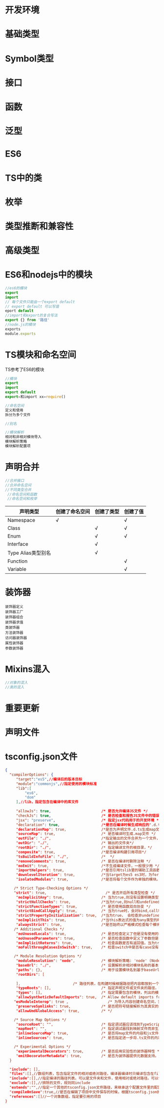 # 开发环境

# 基础类型

# Symbol类型

# 接口

# 函数

# 泛型

# ES6

# TS中的类

# 枚举

# 类型推断和兼容性

# 高级类型

# ES6和nodejs中的模块

```javascript
//es6的模块
export
import
// 每个文件只能由一个export default
// export default 可以写值
eport default
//import和export的复合写法
export {} from '路径'
//node.js的模块
exports
module.exports
```



# TS模块和命名空间

TS参考了ES6的模块

```javascript
//模块
export
import
export default
export=和import xx=require()

//命名空间
定义和使用
拆分为多个文件

//别名

//模块解析
相对和非相对模块导入
模块解析策略
模块解析配置项
```





# 声明合并



```javascript
//合并接口
//合并命名空间
//不同类型合并
 //命名空间和函数
 //命名空间和枚举
```



| 声明类型           | 创建了命名空间 | 创建了类型 | 创建了值 |
| ------------------ | -------------- | ---------- | -------- |
| Namespace          | √              |            | √        |
| Class              |                | √          | √        |
| Enum               |                | √          | √        |
| Interface          |                | √          |          |
| Type Alias类型别名 |                | √          |          |
| Function           |                |            | √        |
| Variable           |                |            | √        |

# 装饰器



```
装饰器定义
装饰器工厂
装饰器组合
装饰器求值
类装饰器
方法装饰器
访问器装饰器
属性装饰器
参数装饰器
```



# Mixins混入

```javascript
//对象的混入
//类的混入
```



# 重要更新

# 声明文件

# tsconfig.json文件



```json
{
  "compilerOptions": {
     "target":"es5",//编译后的版本目标
     "module":"commonjs",//指定使用的模块标准
     "lib":[
         "es6",
         "dom"
     ],//lib，指定包含在编译中的库文件
    
     "allowJs": true,                       /* 是否允许编译JS文件 */
     "checkJs": true,                       /* 是否检查和报告JS文件中的错误 */
     "jsx": "preserve",                     /* 指定jsx代码用于的开发环境 */
     "declaration": true,                   /*是否在编译时候生成响应的".d.ts“声明文件。不能和allowJS同时设为true */
     "declarationMap": true,                /*是否为声明文件.d.ts生成map文件 */
     "sourceMap": true,                     /* 是否编译时生成.map文件 */
     "outFile": "./",                       /*指定输出的文件合并为一个文件，输出的路径和文件名 。只有module为amd和system时才支持*/
     "outDir": "./",                        /* 输出的文件夹*/
     "rootDir": "./",                       /* 指定编译文件的根目录，*/
     "composite": true,                     /*是否编译构建引用项目*/
     "tsBuildInfoFile": "./",               /*  */
     "removeComments": true,                /* 是否在编译时删除注释 */
     "noEmit": true,                        /*不生成编译文件，一般很少用 */
     "importHelpers": true,                 /*是否引用tslib里的辅助工具函数 */
     "downlevelIteration": true,            /*当target为es5 es3时，为for-of，spread ,destructuring中的迭代器提供完全支持 */
     "isolatedModules": true,               /*是否将每个文件作为单独的模块。它不可以和declaration同时设定 */

    /* Strict Type-Checking Options */
    "strict": true,                           /* 是否开启所有类型检查 */
     "noImplicitAny": true,                 /* 当为true,则没有设置明确类型的会报错。 */
     "strictNullChecks": true,              /*当为true,则null和undefined不能赋值给非这两种类型的值，别的类型的值也不能赋给他们。除了any类型和undefined可以赋值给void类型*/
     "strictFunctionTypes": true,           /* 是否使用函数双向协变 */
     "strictBindCallApply": true,           /* 当为true时，会对bind,call和apply绑定的方法的参数的检查是严格检查 */
     "strictPropertyInitialization": true,  /*当为true， 会检查非undefined属性是否已经在构造函数里初始化，需要同时开启strictNullChecks. */
     "noImplicitThis": true,                /*当this表达式的值为any类型的时候，生成一个错误 */
     "alwaysStrict": true,                  /*是否始终以严格模式检查每个模块，并在编译之后的JS文件中加入”use strict“字符串 */
    /* Additional Checks */
     "noUnusedLocals": true,                /* 是否检查定义了但是没有使用的变量*/
     "noUnusedParameters": true,            /* 是否检查函数中定义了参数但是没有使用 */
     "noImplicitReturns": true,             /* 检查函数是否有返回值，当为true,没有函数返回值则提示*/
     "noFallthroughCasesInSwitch": true,    /* 检查switch中是否有case没有使用break跳出*/

    /* Module Resolution Options */
     "moduleResolution": "node",            /* 模块解析策略: 'node' (Node.js) or 'classic' (TypeScript pre-1.6). */
     "baseUrl": "./",                       /* 设置解析非相对模块名称的基本目录，相对模块不受baseUrl的影响 */
     "paths": {},                           /* 用于设置模块名到基于baseUrl的路径映射 */
     "rootDirs": [
         
     ],                        /* 路径列表，在构建时候根据路径把内容都放到一个文件夹中 */
     "typeRoots": [],                       /* 指定声明文件或文件夹的路径，指定了此项，则只有在这里列出的声明文件才会被加载*/
     "types": [],                           /* 指定需要包含的模块，列出的模块的声明文件才会被加载进来*/
     "allowSyntheticDefaultImports": true,  /* Allow default imports from modules with no default export. This does not affect code emit, just typechecking. */
    "esModuleInterop": true ,                  /* 为导入内容创建命名空间，实现commonJS和ES模块之间的互操作性*/
     "preserveSymlinks": true,              /* 是否把符号链接解析为其真实的路径*/
     "allowUmdGlobalAccess": true,          /* */

    /* Source Map Options */
     "sourceRoot": "",                      /* 指定调试器应该找到TypeScript文件而不是源文件位置，这个值会被写入.map文件里*/
     "mapRoot": "",                         /* 指定调试器找到映射文件而非生成文件的位置，指定map文件的根路径，该选项会影响.map文件中的sources属性 */
     "inlineSourceMap": true,               /* 是否将map文件的内容和js文件编译在同一个js文件中。当true， map内容会以//# sourceMappingURL=然后接base64字符串的形式插入在JS文件底部 */
     "inlineSources": true,                 /* 是否指定进一步将.ts文件的内容也包含到输出文件夹中*/

    /* Experimental Options */
     "experimentalDecorators": true,        /* 是否启用实验性的装饰器特性 */
     "emitDecoratorMetadata": true,         /* 是否为装饰器提供元数据支持。元数据可以通过Reflect提供的静态方法获取，需要引入ES2015.Reflect库*/
  }

  "include": [],
  "files":[],//数组列表，包含指定文件的相对或绝对路径，编译器编译时只编译包含在files中的文件。不指定，取决于是否配置有include选项。没有include选项，默认编译根目录下及其所有子目录中的文件。路径必须是指定文件，不能是文件夹且不能使用* ？ **/等通配符
  "include":[],//指定编译的路径列表。可以是文件夹和文件，使用相对或绝对路径。可以使用通配符。
  "exclude":[],//排除的文件，规则同include
  "extends":"",//指定一个其他的tsconfig.json文件路径，来继承这个配置文件里的配置，继承来的文件配置会覆盖当前文件的配置。TS从3.2版本开始，支持继承一个来自node.js包的tsconfig.json配置文件
  "compileOnSave":true,//是否在编辑了项目中文件保存的时候，根据tsconfig.json的配置重新生成文件。需要编译器支持
  "references":[]//一个对象数组，指定要引用的项目
}

```

